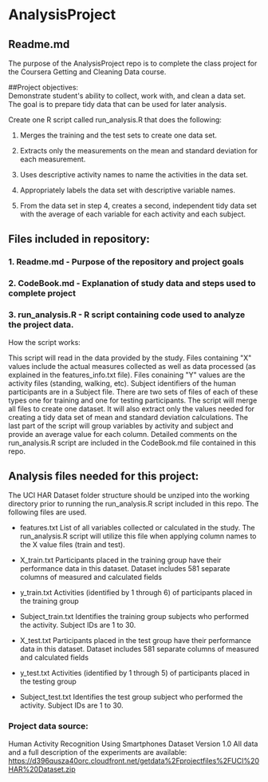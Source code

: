 # AnalysisProject
## Readme.md

   The purpose of the AnalysisProject repo is to complete the class project for the Coursera Getting and Cleaning Data course.  

##Project objectives:  
Demonstrate student's ability to collect, work with, and clean a data set. The goal is to prepare tidy data that can be used for later analysis. 

Create one R script called run_analysis.R that does the following:

 1. Merges the training and the test sets to create one data set.
 
 2. Extracts only the measurements on the mean and standard deviation for each measurement. 
 
 3. Uses descriptive activity names to name the activities in the data set.
 
 4. Appropriately labels the data set with descriptive variable names. 
 
 5. From the data set in step 4, creates a second, independent tidy data set with the average of each variable for each activity and each subject.


## Files included in repository: 

### 1. Readme.md - Purpose of the repository and project goals

### 2. CodeBook.md - Explanation of study data and steps used to complete project

### 3. run_analysis.R - R script containing code used to analyze the project data. 

How the script works: 

This script will read in the data provided by the study.  Files containing "X" values include the actual measures collected as well as data processed (as explained in the features_info.txt file).  Files conaining "Y" values are the activity files (standing, walking, etc).  Subject identifiers of the human participants are in a Subject file.  There are two sets of files of each of these types one for training and one for testing participants.  The script will merge all files to create one dataset.  It will also extract only the values needed for creating a tidy data set of mean and standard deviation calculations.  The last part of the script will group variables by activity and subject and provide an average value for each column. Detailed comments on the run_analysis.R script are included in the CodeBook.md file contained in this repo.    

## Analysis files needed for this project: 

The UCI HAR Dataset folder structure should be unziped into the working directory prior to running the run_analysis.R script included in this repo. The following files are used. 

* features.txt
List of all variables collected or calculated in the study. The run_analysis.R script 
will utilize this file when applying column names to the X value files (train and test).  

* X_train.txt
Participants placed in the training group have their performance data in this dataset. Dataset includes 581 separate columns of measured and calculated fields

* y_train.txt
Activities (identified by 1 through 6) of participants placed in the training group 

* Subject_train.txt
Identifies the training group subjects who performed the activity. Subject IDs are 1 to 30. 

* X_test.txt
Participants placed in the test group have their performance data in this dataset. Dataset includes 581 separate columns of measured and calculated fields

* y_test.txt
Activities (identified by 1 through 5) of participants placed in the testing group 

* Subject_test.txt
Identifies the test group subject who performed the activity. Subject IDs are 1 to 30. 

### Project data source: 
Human Activity Recognition Using Smartphones Dataset
Version 1.0
All data and a full description of the experiments are available: 
https://d396qusza40orc.cloudfront.net/getdata%2Fprojectfiles%2FUCI%20HAR%20Dataset.zip
